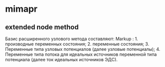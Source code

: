 # mimapr
## extended node method

Базис расширенного узлового метода составляют:
 Markup : 1. производные переменных состояния;
          2. переменные состояния;
          3. Переменные типа узловых потенциалов (далее узловые потенциалы);
          4. Переменные типа потока для идеальных источников переменной типа потенциала (далее ток идеальных источников ЭДС).
